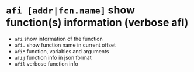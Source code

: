 <!-- TITLE: afi -->
#  `afi [addr|fcn.name]`   show function(s) information (verbose afl)

- `afi`   show information of the function
- `afi.`   show function name in current offset
- `afi*`   function, variables and arguments
- `afij`   function info in json format
- `afil`   verbose function info

<p hidden>afi afi. afi* afij afil</p>